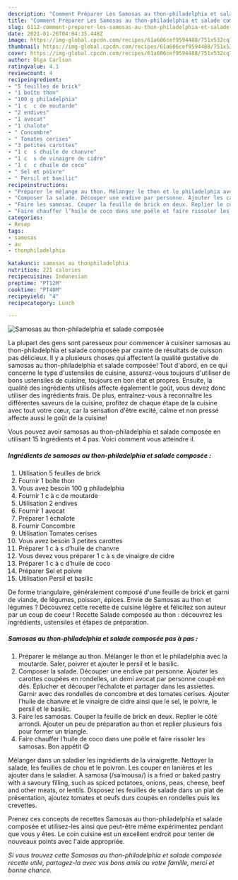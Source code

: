 ```yaml
---
description: "Comment Préparer Les Samosas au thon-philadelphia et salade composée"
title: "Comment Préparer Les Samosas au thon-philadelphia et salade composée"
slug: 6112-comment-preparer-les-samosas-au-thon-philadelphia-et-salade-composee
date: 2021-01-26T04:04:35.448Z
image: https://img-global.cpcdn.com/recipes/61a606cef9594488/751x532cq70/samosas-au-thon-philadelphia-et-salade-composee-photo-principale-de-la-recette.jpg
thumbnail: https://img-global.cpcdn.com/recipes/61a606cef9594488/751x532cq70/samosas-au-thon-philadelphia-et-salade-composee-photo-principale-de-la-recette.jpg
cover: https://img-global.cpcdn.com/recipes/61a606cef9594488/751x532cq70/samosas-au-thon-philadelphia-et-salade-composee-photo-principale-de-la-recette.jpg
author: Olga Carlson
ratingvalue: 4.1
reviewcount: 4
recipeingredient:
- "5 feuilles de brick"
- "1 boîte thon"
- "100 g philadelphia"
- "1 c  c de moutarde"
- "2 endives"
- "1 avocat"
- "1 chalote"
- " Concombre"
- " Tomates cerises"
- "3 petites carottes"
- "1 c  s dhuile de chanvre"
- "1 c  s de vinaigre de cidre"
- "1 c  c dhuile de coco"
- " Sel et poivre"
- " Persil et basilic"
recipeinstructions:
- "Préparer le mélange au thon. Mélanger le thon et le philadelphia avec la moutarde. Saler, poivrer et ajouter le persil et le basilic."
- "Composer la salade. Découper une endive par personne. Ajouter les carottes coupées en rondelles, un demi avocat par personne coupé en dés. Éplucher et découper l’échalote et partager dans les assiettes. Garnir avec des rondelles de concombre et des tomates cerises. Ajouter l’huile de chanvre et le vinaigre de cidre ainsi que le sel, le poivre, le persil et le basilic."
- "Faire les samosas. Couper la feuille de brick en deux. Replier le côté arrondi. Ajouter un peu de préparation au thon et replier plusieurs fois pour former un triangle."
- "Faire chauffer l’huile de coco dans une poêle et faire rissoler les samosas. Bon appétit 😋"
categories:
- Resep
tags:
- samosas
- au
- thonphiladelphia

katakunci: samosas au thonphiladelphia 
nutrition: 221 calories
recipecuisine: Indonesian
preptime: "PT12M"
cooktime: "PT40M"
recipeyield: "4"
recipecategory: Lunch

---
```



![Samosas au thon-philadelphia et salade composée](https://img-global.cpcdn.com/recipes/61a606cef9594488/751x532cq70/samosas-au-thon-philadelphia-et-salade-composee-photo-principale-de-la-recette.jpg)

La plupart des gens sont paresseux pour commencer à cuisiner samosas au thon-philadelphia et salade composée par crainte de résultats de cuisson pas délicieux. Il y a plusieurs choses qui affectent la qualité gustative de samosas au thon-philadelphia et salade composée! Tout d'abord, en ce qui concerne le type d'ustensiles de cuisine, assurez-vous toujours d'utiliser de bons ustensiles de cuisine, toujours en bon état et propres. Ensuite, la qualité des ingrédients utilisés affecte également le goût, vous devez donc utiliser des ingrédients frais. De plus, entraînez-vous à reconnaître les différentes saveurs de la cuisine, profitez de chaque étape de la cuisine avec tout votre cœur, car la sensation d'être excité, calme et non pressé affecte aussi le goût de la cuisine!

<!--inarticleads1-->

Vous pouvez avoir samosas au thon-philadelphia et salade composée en utilisant 15 Ingrédients et 4 pas. Voici comment vous atteindre il.

##### Ingrédients de samosas au thon-philadelphia et salade composée :

1. Utilisation 5 feuilles de brick
1. Fournir 1 boîte thon
1. Vous avez besoin 100 g philadelphia
1. Fournir 1 c à c de moutarde
1. Utilisation 2 endives
1. Fournir 1 avocat
1. Préparer 1 échalote
1. Fournir  Concombre
1. Utilisation  Tomates cerises
1. Vous avez besoin 3 petites carottes
1. Préparer 1 c à s d’huile de chanvre
1. Vous devez vous préparer 1 c à s de vinaigre de cidre
1. Préparer 1 c à c d’huile de coco
1. Préparer  Sel et poivre
1. Utilisation  Persil et basilic


De forme triangulaire, généralement composé d&#39;une feuille de brick et garni de viande, de légumes, poisson, épices. Envie de Samosas au thon et légumes ? Découvrez cette recette de cuisine légère et félicitez son auteur par un coup de coeur ! Recette Salade composée au thon : découvrez les ingrédients, ustensiles et étapes de préparation. 

<!--inarticleads2-->

##### Samosas au thon-philadelphia et salade composée pas à pas :

1. Préparer le mélange au thon. Mélanger le thon et le philadelphia avec la moutarde. Saler, poivrer et ajouter le persil et le basilic.
1. Composer la salade. Découper une endive par personne. Ajouter les carottes coupées en rondelles, un demi avocat par personne coupé en dés. Éplucher et découper l’échalote et partager dans les assiettes. Garnir avec des rondelles de concombre et des tomates cerises. Ajouter l’huile de chanvre et le vinaigre de cidre ainsi que le sel, le poivre, le persil et le basilic.
1. Faire les samosas. Couper la feuille de brick en deux. Replier le côté arrondi. Ajouter un peu de préparation au thon et replier plusieurs fois pour former un triangle.
1. Faire chauffer l’huile de coco dans une poêle et faire rissoler les samosas. Bon appétit 😋


Mélanger dans un saladier les ingrédients de la vinaigrette. Nettoyer la salade, les feuilles de chou et le poivron. Les couper en lanières et les ajouter dans le saladier. A samosa (/səˈmoʊsə/) is a fried or baked pastry with a savoury filling, such as spiced potatoes, onions, peas, cheese, beef and other meats, or lentils. Disposez les feuilles de salade dans un plat de présentation, ajoutez tomates et oeufs durs coupés en rondelles puis les crevettes. 

<!--inarticleads1-->

<p>
Prenez ces concepts de recettes Samosas au thon-philadelphia et salade composée et utilisez-les ainsi que peut-être même expérimentez pendant que vous y êtes. Le coin cuisine est un excellent endroit pour tenter de nouveaux points avec l'aide appropriée.
</p>

<p>
<i>Si vous trouvez cette Samosas au thon-philadelphia et salade composée recette utile, partagez-la avec vos bons amis ou votre famille, merci et bonne chance.</i>
</p>
